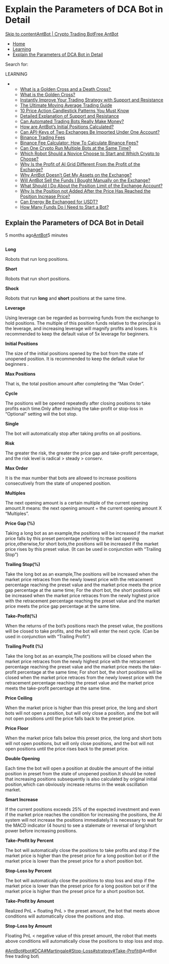 # Explain the Parameters of DCA Bot in Detail

[Skip to content](https://www.antrade.io/guide/docs/en/parameters\_dca/#content)[AntBot | Crypto Trading Bot](https://www.antrade.io/guide/docs/en/)[Free AntBot](https://antrade.io/)

* [Home](https://www.antrade.io/guide/docs/en)
* [Learning](https://www.antrade.io/guide/docs/en/en-learning/)
* [Explain the Parameters of DCA Bot in Detail](https://www.antrade.io/guide/docs/en/parameters\_dca/)

Search for:

LEARNING

*
  * [What is a Golden Cross and a Death Cross? ](https://www.antrade.io/guide/docs/en/what-is-a-golden-cross-and-a-death-cross/)
  * [What is the Golden Cross?](https://www.antrade.io/guide/docs/en/what-is-the-golden-cross/)
  * [Instantly Improve Your Trading Strategy with Support and Resistance](https://www.antrade.io/guide/docs/en/instantly-improve-your-trading-strategy-with-support-and-resistance/)
  * [The Ultimate Moving Average Trading Guide](https://www.antrade.io/guide/docs/en/the-ultimate-moving-average-trading-guide/)
  * [10  Price Action Candlestick Patterns You Must Know](https://www.antrade.io/guide/docs/en/10-candlestick-patterns-you-must-know/)
  * [Detailed Explanation of Support and Resistance](https://www.antrade.io/guide/docs/en/support-resistance/)
  * [Can Automated Trading Bots Really Make Money?](https://www.antrade.io/guide/docs/en/robots-make-money/)
  * [How are AntBot’s Initial Positions Calculated?](https://www.antrade.io/guide/docs/en/antbots-initial-positions-calculated/)
  * [Can API-Keys of Two Exchanges Be Imported Under One Account?](https://www.antrade.io/guide/docs/en/two-api-keys-under-one-account/)
  * [Binance Trading Fees](https://www.antrade.io/guide/docs/en/binance-trading-fees/)
  * [Binance Fee Calculator: How To Calculate Binance Fees?](https://www.antrade.io/guide/docs/en/binance-fee-calculator-how-to-calculate-binance-fees/)
  * [Can One Crypto Run Multiple Bots at the Same Time?](https://www.antrade.io/guide/docs/en/one-crypto-run-multiple-bots/)
  * [Which Robot Should a Novice Choose to Start and Which Crypto to Choose?](https://www.antrade.io/guide/docs/en/novice-choose-bot-and-crypto/)
  * [Why Is the Profit of AI Grid Different From the Profit of the Exchange?](https://www.antrade.io/guide/docs/en/the-profit-difference-in-ai-grid-and-exchange/)
  * [Why AntBot Doesn’t Get My Assets on the Exchange?](https://www.antrade.io/guide/docs/en/why-doesnt-get-assets/)
  * [Will AntBot Sell the Funds I Bought Manually on the Exchange?](https://www.antrade.io/guide/docs/en/will-antbot-sell-funds-i-bought/)
  * [What Should I Do About the Position Limit of the Exchange Account?](https://www.antrade.io/guide/docs/en/position-limit-of-exchange-account/)
  * [Why Is the Position not Added After the Price Has Reached the Position Increase Price?](https://www.antrade.io/guide/docs/en/why-is-position-not-added/)
  * [Can Energy Be Exchanged for USDT?](https://www.antrade.io/guide/docs/en/energy-exchange-usdt/)
  * [How Many Funds Do I Need to Start a Bot?](https://www.antrade.io/guide/docs/en/funds-to-start-bot/)

## Explain the Parameters of DCA Bot in Detail

5 months ago[AntBot](https://www.antrade.io/guide/docs/en/author/antbot/)5 minutes

<figure><img src="https://antrade.io/guide/docs/en/wp-content/uploads/2022/11/4498dc5bed674b3d13637e08c59430d.jpg" alt=""><figcaption></figcaption></figure>

**Long**

Robots that run long positions.

**Short**

Robots that run short positions.

**Shock**

Robots that run **long** and **short** positions at the same time.

**Leverage**

Using leverage can be regarded as borrowing funds from the exchange to hold positions. The multiple of this position funds relative to the principal is the leverage, and increasing leverage will magnify profits and losses. It is recommended to keep the default value of 5x leverage for beginners.

**Initial Positions**

The size of the initial positions opened by the bot from the state of unopened position. It is recommended to keep the default value for beginners .

**Max Positions**

That is, the total position amount after completing the “Max Order”.

**Cycle**

The positions will be opened repeatedly after closing positions to take profits each time.Only after reaching the take-profit or stop-loss in “Optional” setting  will the bot stop.

**Single**

The bot will automatically stop after taking profits on all positions.

**Risk**

The greater the risk, the greater the price gap and take-profit percentage, and the risk level is radical > steady > conserv.&#x20;

**Max Order**

It is the max number that bots are allowed to increase positions consecutively from the state of unopened position.

**Multiples**

The next opening amount is a certain multiple of the current opening amount.It means: the next opening amount = the current opening amount X “Multiples”.

**Price Gap (%)**

Taking a long bot as an example,the positions will be increased if the market price falls by this preset percentage referring to the last opening price,otherwise,for short bots,the positions will be increased if the market price rises by this preset value. (It can be used in conjunction with “Trailing Stop”)

**Trailing Stop(%)**

Take the long bot as an example,The positions will be increased when the market price retraces from the newly lowest price with the retracement percentage reaching the preset value and the market price meets the price gap percentage at the same time; For the short bot, the short positions will be increased when the market price retraces from the newly highest price  with the retracement percentage reaching the preset value and the market price meets the price gap percentage at the same time.

**Take-Profit(%)**

When the returns of the bot’s positions reach the preset value, the positions will be closed to take profits, and the bot will enter the next cycle. (Can be used in conjunction with “Trailing Profit”)

**Trailing Profit (%)**

Take the long bot as an example,The positions will be closed when the market price retraces from the newly highest price with the retracement percentage reaching the preset value and the market price meets the take-profit percentage at the same time; For short bot, the short positions will be closed when the market price retraces from the newly lowest price with the retracement percentage reaching the preset value and the market price meets the take-profit percentage at the same time.

**Price Ceiling**

When the market price is higher than this preset price, the long and short bots will not open a position, but will only close a position, and the bot will not open positions until the price falls back to the preset price.

**Price Floor**

When the market price falls below this preset price, the long and short bots will not open positions, but will only close positions, and the bot will not open positions until the price rises back to the preset price.

**Double Opening**

Each time the bot will open a position at double the amount of the initial position in preset from the state of unopened position.It should be noted that increasing positions subsequently is also calculated by original initial position,which can obviously increase returns in the weak oscillation market.

**Smart  Increase**

If the current positions exceeds 25% of the expected investment and even if the market price reaches the condition for increasing the positions, the AI system will not increase the positions immediately.It is necessary to wait for the MACD indicator (4 hours) to see a stalemate or reversal of long/short power before increasing positions.

**Take-Profit by Percent**

The bot will automatically close the positions to take profits and stop if the market price is higher than the preset price for a long position bot or if the market price is lower than the preset price for a short position bot.

**Stop-Loss by Percent**

The bot will automatically close the positions to stop loss and stop if the market price is lower than the preset price for a long position bot or if the market price is higher than the preset price for  a short position bot.

**Take-Profit by Amount**

Realized PnL + floating PnL > the  preset amount, the bot that meets above conditions will automatically close the positions and stop.

**Stop-Loss by Amount**

Floating PnL < negative value of this preset amount, the robot  that  meets  above conditions  will automatically close the positions to stop loss and  stop.

[#AntBot](https://www.antrade.io/guide/docs/en/tag/antbot/)[#bot](https://www.antrade.io/guide/docs/en/tag/bot/)[#DCA](https://www.antrade.io/guide/docs/en/tag/dca/)[#Martingale](https://www.antrade.io/guide/docs/en/tag/martingale/)[#Stop-Loss](https://www.antrade.io/guide/docs/en/tag/stop-loss/)[#strategy](https://www.antrade.io/guide/docs/en/tag/strategy/)[#Take-Profit](https://www.antrade.io/guide/docs/en/tag/take-profit/)@AntBot free trading bot\
